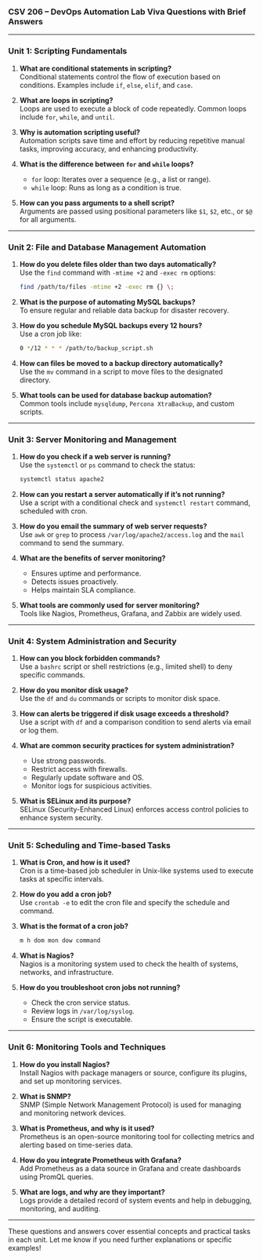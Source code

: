 ### **CSV 206 – DevOps Automation Lab Viva Questions with Brief Answers**

---

### **Unit 1: Scripting Fundamentals**

1. **What are conditional statements in scripting?**  
   Conditional statements control the flow of execution based on conditions. Examples include `if`, `else`, `elif`, and `case`.

2. **What are loops in scripting?**  
   Loops are used to execute a block of code repeatedly. Common loops include `for`, `while`, and `until`.

3. **Why is automation scripting useful?**  
   Automation scripts save time and effort by reducing repetitive manual tasks, improving accuracy, and enhancing productivity.

4. **What is the difference between `for` and `while` loops?**  
   - `for` loop: Iterates over a sequence (e.g., a list or range).  
   - `while` loop: Runs as long as a condition is true.

5. **How can you pass arguments to a shell script?**  
   Arguments are passed using positional parameters like `$1`, `$2`, etc., or `$@` for all arguments.

---

### **Unit 2: File and Database Management Automation**

1. **How do you delete files older than two days automatically?**  
   Use the `find` command with `-mtime +2` and `-exec rm` options:  
   ```bash
   find /path/to/files -mtime +2 -exec rm {} \;
   ```

2. **What is the purpose of automating MySQL backups?**  
   To ensure regular and reliable data backup for disaster recovery.

3. **How do you schedule MySQL backups every 12 hours?**  
   Use a cron job like:  
   ```bash
   0 */12 * * * /path/to/backup_script.sh
   ```

4. **How can files be moved to a backup directory automatically?**  
   Use the `mv` command in a script to move files to the designated directory.

5. **What tools can be used for database backup automation?**  
   Common tools include `mysqldump`, `Percona XtraBackup`, and custom scripts.

---

### **Unit 3: Server Monitoring and Management**

1. **How do you check if a web server is running?**  
   Use the `systemctl` or `ps` command to check the status:  
   ```bash
   systemctl status apache2
   ```

2. **How can you restart a server automatically if it’s not running?**  
   Use a script with a conditional check and `systemctl restart` command, scheduled with cron.

3. **How do you email the summary of web server requests?**  
   Use `awk` or `grep` to process `/var/log/apache2/access.log` and the `mail` command to send the summary.

4. **What are the benefits of server monitoring?**  
   - Ensures uptime and performance.  
   - Detects issues proactively.  
   - Helps maintain SLA compliance.

5. **What tools are commonly used for server monitoring?**  
   Tools like Nagios, Prometheus, Grafana, and Zabbix are widely used.

---

### **Unit 4: System Administration and Security**

1. **How can you block forbidden commands?**  
   Use a `bashrc` script or shell restrictions (e.g., limited shell) to deny specific commands.

2. **How do you monitor disk usage?**  
   Use the `df` and `du` commands or scripts to monitor disk space.

3. **How can alerts be triggered if disk usage exceeds a threshold?**  
   Use a script with `df` and a comparison condition to send alerts via email or log them.

4. **What are common security practices for system administration?**  
   - Use strong passwords.  
   - Restrict access with firewalls.  
   - Regularly update software and OS.  
   - Monitor logs for suspicious activities.

5. **What is SELinux and its purpose?**  
   SELinux (Security-Enhanced Linux) enforces access control policies to enhance system security.

---

### **Unit 5: Scheduling and Time-based Tasks**

1. **What is Cron, and how is it used?**  
   Cron is a time-based job scheduler in Unix-like systems used to execute tasks at specific intervals.

2. **How do you add a cron job?**  
   Use `crontab -e` to edit the cron file and specify the schedule and command.

3. **What is the format of a cron job?**  
   ```bash
   m h dom mon dow command
   ```

4. **What is Nagios?**  
   Nagios is a monitoring system used to check the health of systems, networks, and infrastructure.

5. **How do you troubleshoot cron jobs not running?**  
   - Check the cron service status.  
   - Review logs in `/var/log/syslog`.  
   - Ensure the script is executable.

---

### **Unit 6: Monitoring Tools and Techniques**

1. **How do you install Nagios?**  
   Install Nagios with package managers or source, configure its plugins, and set up monitoring services.

2. **What is SNMP?**  
   SNMP (Simple Network Management Protocol) is used for managing and monitoring network devices.

3. **What is Prometheus, and why is it used?**  
   Prometheus is an open-source monitoring tool for collecting metrics and alerting based on time-series data.

4. **How do you integrate Prometheus with Grafana?**  
   Add Prometheus as a data source in Grafana and create dashboards using PromQL queries.

5. **What are logs, and why are they important?**  
   Logs provide a detailed record of system events and help in debugging, monitoring, and auditing.

---

These questions and answers cover essential concepts and practical tasks in each unit. Let me know if you need further explanations or specific examples!
